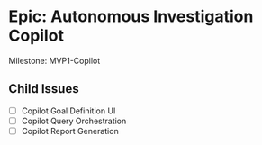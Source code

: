 # Epic: Autonomous Investigation Copilot

Milestone: MVP1-Copilot

## Child Issues
- [ ] Copilot Goal Definition UI
- [ ] Copilot Query Orchestration
- [ ] Copilot Report Generation
